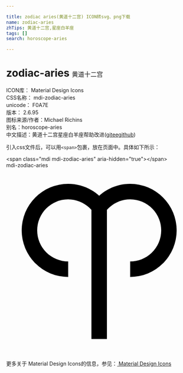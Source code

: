 ```yaml
---

title: zodiac aries(黄道十二宫) ICON转svg、png下载
name: zodiac-aries
zhTips: 黄道十二宫,星座白羊座
tags: []
search: horoscope-aries

---
```


# zodiac-aries  <small style="font-size: 60%;font-weight: 100">黄道十二宫</small>


<div class="detail-page">
<p>
<span>
ICON库：
<span class="badge-secondary badge">Material Design Icons</span> 
</span>
<br/>
<span>
CSS名称：
<span class="badge-secondary badge">mdi-zodiac-aries</span> 
</span>
<br/>
<span>
unicode：
<span class="badge-secondary badge">F0A7E</span> 
<copy-btn content='F0A7E' btn-title=""></copy-btn>
<copy-btn :content='String.fromCodePoint(parseInt("F0A7E", 16))' btn-title="复制U"></copy-btn>
</span>
<br/>
<span>
版本：
<span class="badge-secondary badge">2.6.95</span> 
</span>
<br/>
<span>图标来源/作者：<span class="badge-light badge">Michael Richins</span></span> 
<br/>
<span>别名：<span class="badge-light badge">horoscope-aries</span></span><br/><span class="zh-detail">中文描述：<span class="badge-primary badge">黄道十二宫</span><span class="badge-primary badge">星座白羊座</span><span class="help-link"><span>帮助改进</span>(<a href="https://gitee.com/liuwave/icon-helper/edit/master/json/material/zodiac-aries.json" target="_blank" rel="noopener noreferrer">gitee</a><a href="https://github.com/liuwave/icon-helper/edit/master/json/material/zodiac-aries.json" target="_blank" rel="noopener noreferrer">github</a></span>)</span><br/>
</p>
</div>
<div class="alert alert-dark">
  <i class="mdi mdi-zodiac-aries mdi-48px"></i>
  <i class="mdi mdi-zodiac-aries mdi-36px"></i>
  <i class="mdi mdi-zodiac-aries mdi-24px"></i>
  <i class="mdi mdi-zodiac-aries mdi-18px"></i>
</div>
<div>
  <p>引入css文件后，可以用<code>&lt;span&gt;</code>包裹，放在页面中。具体如下所示：    
  </p>
  <div class="alert alert-primary" style="font-size: 14px">
    &lt;span class="mdi mdi-zodiac-aries" aria-hidden="true"&gt;&lt;/span&gt;
    <copy-btn content='<span class="mdi mdi-zodiac-aries" aria-hidden="true"></span>'></copy-btn>
  </div>
  <div class="alert alert-secondary">
    <i class="mdi mdi-zodiac-aries"
    style="font-size: 24px"
    aria-hidden="true"></i> mdi-zodiac-aries
    <copy-btn content="mdi-zodiac-aries" btn-title="复制图标名称"></copy-btn>
  </div>
</div>
<div id="svg" class="svg-wrap">
<svg xmlns="http://www.w3.org/2000/svg" viewBox="0 0 24 24"><path d="M16,2C14.95,2 13.91,2.27 13,2.81C12.64,3 12.3,3.26 12,3.54C11.7,3.26 11.36,3 11,2.81C10.09,2.27 9.05,2 8,2A6,6 0 0,0 2,8A6,6 0 0,0 8,14V12A4,4 0 0,1 4,8A4,4 0 0,1 8,4C9,4 10,4.39 10.75,5.1C10.84,5.18 10.92,5.27 11,5.36V22H13V5.36C13.08,5.27 13.16,5.18 13.25,5.1C14.85,3.58 17.38,3.64 18.91,5.25C20.43,6.85 20.36,9.38 18.76,10.9C18,11.61 17.03,12 16,12V14A6,6 0 0,0 22,8A6,6 0 0,0 16,2Z" /></svg>
</div>
<detail full-name='mdi-zodiac-aries'></detail>
    
<div><p>更多关于 Material Design Icons的信息，参见：<a target="_blank" href="https://iconhelper.cn/material.html"> Material Design Icons</a>
</p></div>
